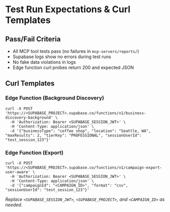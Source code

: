 # Test Run Expectations & Curl Templates

## Pass/Fail Criteria

- All MCP tool tests pass (no failures in `mcp-servers/reports/`)
- Supabase logs show no errors during test runs
- No fake data violations in logs
- Edge function curl probes return 200 and expected JSON

## Curl Templates

### Edge Function (Background Discovery)

```
curl -X POST 'https://<SUPABASE_PROJECT>.supabase.co/functions/v1/business-discovery-background' \
  -H 'Authorization: Bearer <SUPABASE_SESSION_JWT>' \
  -H 'Content-Type: application/json' \
  -d '{"businessType": "coffee shop", "location": "Seattle, WA", "maxResults": 2, "tierKey": "PROFESSIONAL", "sessionUserId": "test_session_123"}'
```

### Edge Function (Export)

```
curl -X POST 'https://<SUPABASE_PROJECT>.supabase.co/functions/v1/campaign-export-user-aware' \
  -H 'Authorization: Bearer <SUPABASE_SESSION_JWT>' \
  -H 'Content-Type: application/json' \
  -d '{"campaignId": "<CAMPAIGN_ID>", "format": "csv", "sessionUserId": "test_session_123"}'
```

_Replace `<SUPABASE_SESSION_JWT>`, `<SUPABASE_PROJECT>`, and `<CAMPAIGN_ID>` as needed._
